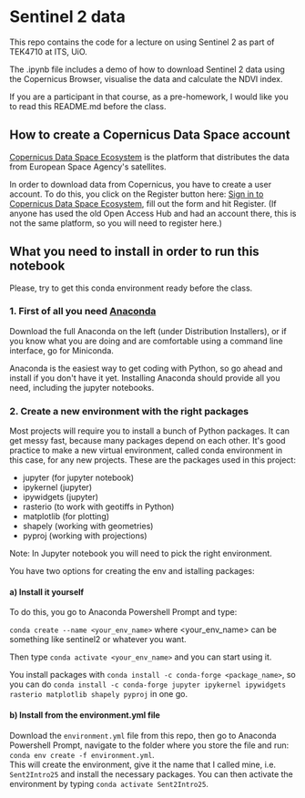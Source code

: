 # Sentinel 2 data

This repo contains the code for a lecture on using Sentinel 2 as part of TEK4710 at ITS, UiO.

The .ipynb file includes a demo of how to download Sentinel 2 data using the Copernicus Browser, visualise the data and calculate the NDVI index. 

If you are a participant in that course, as a pre-homework, I would like you to read this README.md before the class. 


## How to create a Copernicus Data Space account

[Copernicus Data Space Ecosystem](https://dataspace.copernicus.eu/) is the platform that distributes the data from European Space Agency's satellites. 

In order to download data from Copernicus, you have to create a user account. To do this, you click on the Register button here: [Sign in to Copernicus Data Space Ecosystem](https://identity.dataspace.copernicus.eu/auth/realms/CDSE/protocol/openid-connect/auth?client_id=cdse-public&response_type=code&scope=openid&redirect_uri=https%3A//dataspace.copernicus.eu/account/confirmed/1), fill out the form and hit Register. (If anyone has used the old Open Access Hub and had an account there, this is not the same platform, so you will need to register here.) 

## What you need to install in order to run this notebook

Please, try to get this conda environment ready before the class.

### 1. First of all you need [Anaconda](https://www.anaconda.com/download/success) 

Download the full Anaconda on the left (under Distribution Installers), or if you know what you are doing and are comfortable using a command line interface, go for Miniconda. 

Anaconda is the easiest way to get coding with Python, so go ahead and install if you don't have it yet.
Installing Anaconda should provide all you need, including the jupyter notebooks.

### 2. Create a new environment with the right packages

Most projects will require you to install a bunch of Python packages. It can get messy fast, because many 
packages depend on each other. It's good practice to make a new virtual environment, called conda environment
in this case, for any new projects. 
These are the packages used in this project:  
* jupyter (for jupyter notebook)
* ipykernel (jupyter) 
* ipywidgets (jupyter)
* rasterio (to work with geotiffs in Python)
* matplotlib (for plotting)
* shapely (working with geometries)
* pyproj (working with projections)  

Note: In Jupyter notebook you will need to pick the right environment. 

You have two options for creating the env and istalling packages: 

#### a) Install it yourself   

To do this, you go to Anaconda Powershell Prompt and type:   

```conda create --name <your_env_name>``` where <your_env_name> can be something like sentinel2 or whatever you want.

Then type ```conda activate <your_env_name>``` and you can start using it.  

You install packages with ```conda install -c conda-forge <package_name>```, so you can do `conda install -c conda-forge jupyter ipykernel ipywidgets rasterio matplotlib shapely pyproj` in one go. 

#### b) Install from the environment.yml file

Download the `environment.yml` file from this repo, then go to Anaconda Powershell Prompt, navigate to the folder where you store the file and run:  
`conda env create -f environment.yml`.  
This will create the environment, give it the name that I called mine, i.e. `Sent2Intro25` and install the necessary packages. You can then activate the environment by typing ```conda activate Sent2Intro25```.

